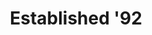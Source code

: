 ---
ee_id: '4233'
site: '1'
type: '2'
long_id: 2014-039 Established '92
url: 2014-039-established-92
title: Established '92
year: '2014'
medium: Foam pool noodles, Angry Birds band-aids, tailored Abercrombie & Fitch sweatpant
  leg
commission:
dims: 140 cm x variable width x variable depth
pitch:
ps:
live_url:
related:
youtube:
imgs: established-92-2014-039-full-Heart-01-database-SM.jpg
subheading:
display_year: '2014'
download:
add_credit:
add_credits:
related_code:
layout: things-i-made
---